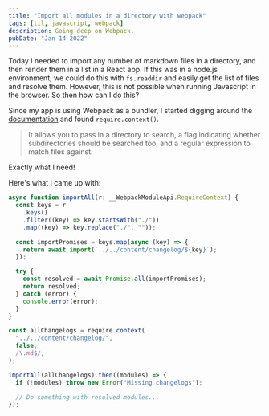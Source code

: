 ```yaml
---
title: "Import all modules in a directory with webpack"
tags: [til, javascript, webpack]
description: Going deep on Webpack.
pubDate: "Jan 14 2022"
---
```


Today I needed to import any number of markdown files in a directory, and then render them in a list in a React app. If this was in a node.js environment, we could do this with `fs.readdir` and easily get the list of files and resolve them. However, this is not possible when running Javascript in the browser. So then how can I do this?

Since my app is using Webpack as a bundler, I started digging around the [documentation](https://webpack.js.org/guides/dependency-management/#requirecontext) and found `require.context()`.

> It allows you to pass in a directory to search, a flag indicating whether subdirectories should be searched too, and a regular expression to match files against.

Exactly what I need!

Here's what I came up with:

```typescript
async function importAll(r: __WebpackModuleApi.RequireContext) {
  const keys = r
    .keys()
    .filter((key) => key.startsWith("./"))
    .map((key) => key.replace("./", ""));

  const importPromises = keys.map(async (key) => {
    return await import(`../../content/changelog/${key}`);
  });

  try {
    const resolved = await Promise.all(importPromises);
    return resolved;
  } catch (error) {
    console.error(error);
  }
}

const allChangelogs = require.context(
  "../../content/changelog/",
  false,
  /\.md$/,
);

importAll(allChangelogs).then((modules) => {
  if (!modules) throw new Error("Missing changelogs");

  // Do something with resolved modules...
});
```
